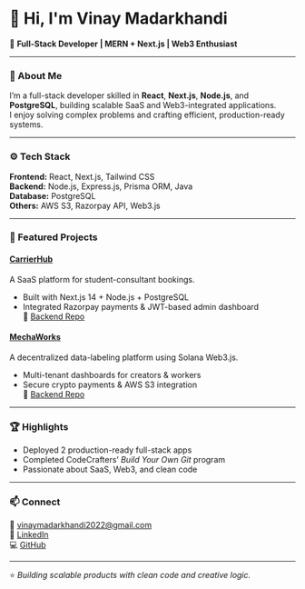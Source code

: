 # 👋 Hi, I'm Vinay Madarkhandi  

🚀 **Full-Stack Developer | MERN + Next.js | Web3 Enthusiast**

---

### 🧠 About Me  
I’m a full-stack developer skilled in **React**, **Next.js**, **Node.js**, and **PostgreSQL**, building scalable SaaS and Web3-integrated applications.  
I enjoy solving complex problems and crafting efficient, production-ready systems.

---

### ⚙️ Tech Stack  
**Frontend:** React, Next.js, Tailwind CSS  
**Backend:** Node.js, Express.js, Prisma ORM, Java  
**Database:** PostgreSQL  
**Others:** AWS S3, Razorpay API, Web3.js  

---

### 🧩 Featured Projects  

#### [CarrierHub](https://carrier-hub-front-end-6ap6.vercel.app/)
A SaaS platform for student-consultant bookings.  
- Built with Next.js 14 + Node.js + PostgreSQL  
- Integrated Razorpay payments & JWT-based admin dashboard  
🔗 [Backend Repo](https://github.com/Vinay-Madarkhandi/carrierHub-Backend)

#### [MechaWorks](https://mechaworks.vercel.app/)
A decentralized data-labeling platform using Solana Web3.js.  
- Multi-tenant dashboards for creators & workers  
- Secure crypto payments & AWS S3 integration  
🔗 [Backend Repo](https://github.com/Vinay-Madarkhandi/MechaWorks-Backend)

---

### 🏆 Highlights  
- Deployed 2 production-ready full-stack apps  
- Completed CodeCrafters’ *Build Your Own Git* program  
- Passionate about SaaS, Web3, and clean code  

---

### 📫 Connect  
📧 [vinaymadarkhandi2022@gmail.com](mailto:vinaymadarkhandi2022@gmail.com)  
💼 [LinkedIn](https://www.linkedin.com/in/vinay-madarkhandi/)  
💻 [GitHub](https://github.com/Vinay-Madarkhandi)

---

⭐ _Building scalable products with clean code and creative logic._

